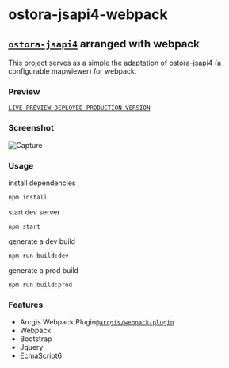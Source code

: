# ostora-jsapi4-webpack

## [`ostora-jsapi4`](https://github.com/azouaoui-med/ostora-jsapi4) arranged with webpack
This project serves as a simple the adaptation of ostora-jsapi4 (a configurable mapwiewer) for webpack.

### Preview
[`LIVE PREVIEW DEPLOYED PRODUCTION VERSION`](https://boualikamel.github.io/ostora-jsapi4-webpack/)

### Screenshot
![Capture](https://user-images.githubusercontent.com/37594056/72466904-1e5c8700-37da-11ea-9adb-631ff37a45e7.PNG)

### Usage
install dependencies
```
npm install
```
start dev server
```
npm start
```
generate a dev build 
```
npm run build:dev
```
generate a prod build 
```
npm run build:prod
```
### Features 
* Arcgis Webpack Plugin[`@arcgis/webpack-plugin`](https://github.com/Esri/arcgis-webpack-plugin)
* Webpack
* Bootstrap
* Jquery
* EcmaScript6

